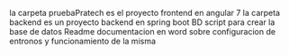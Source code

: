la carpeta pruebaPratech es el proyecto frontend en angular 7
la carpeta backend es un proyecto backend en spring boot
BD script para crear la base de datos
Readme documentacion en word sobre configuracion de entronos y funcionamiento de la misma

